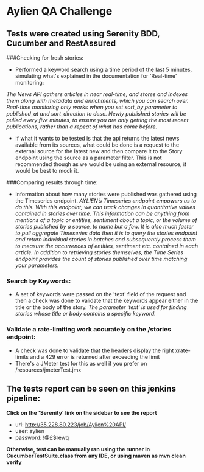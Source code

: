 # Aylien QA Challenge

## Tests were created using Serenity BDD, Cucumber and RestAssured

  ###Checking for fresh stories:
  - Performed a keyword search using a time period of the last 5 minutes, simulating what's explained in the documentation for 'Real-time' monitoring:
  
 *The News API gathers articles in near real-time, and stores and indexes them along with metadata and enrichments, which you can search over.
   Real-time monitoring only works when you set sort_by parameter to published_at and sort_direction to desc.
   Newly published stories will be pulled every five minutes, to ensure you are only getting the most recent publications, rather than a repeat of what has come before.*
  - If what it wants to be tested is that the api returns the latest news available from its sources, what could be done is a request to the external source for the latest new 
  and then compare it to the Story endpoint using the source as a parameter filter.
  This is not recommended though as we would be using an external resource, it would be best to mock it.
        
 ###Comparing results through time:
  - Information about how many stories were published was gathered using the Timeseries endpoint.
*AYLIEN’s Timeseries endpoint empowers us to do this. With this endpoint, we can track changes in quantitative values contained in stories over time. This information can be anything from mentions of a topic or entities, sentiment about a topic, or the volume of stories published by a source, to name but a few. 
It is also much faster to pull aggregate Timeseries data then it is to query the stories endpoint and return individual stories in batches and subsequently process them to measure the occurrences of entities, sentiment etc. contained in each article. 
In addition to retrieving stories themselves, the Time Series endpoint provides the count of stories published over time matching your parameters.*

 ### Search by Keywords:
 - A set of keywords were passed on the 'text' field of the request and then a check was done to validate that the keywords appear either in the title or the body of the story.
 *The parameter 'text' is used for finding stories whose title or body contains a specific keyword.*
 
 ### Validate a rate-limiting work accurately on the /stories endpoint:
 - A check was done to validate that the headers display the right xrate-limits and a 429 error is returned after exceeding the limit
 - There's a JMeter test for this as well if you prefer on /resources/jmeterTest.jmx
 
 
 ## The tests report can be seen on this jenkins pipeline:
**Click on the 'Serenity' link on the sidebar to see the report**
 - url: http://35.228.80.223/job/Aylien%20API/ 
 - user: aylien
 - password: !@£$rewq
 
**Otherwise, test can be manually ran using the runner in CucumberTestSuite.class from any IDE, or using maven
 as mvn clean verify**